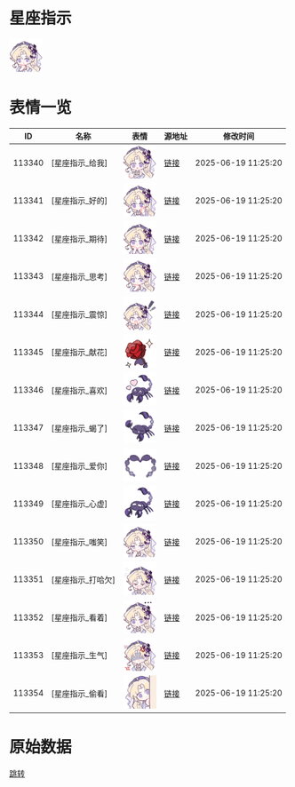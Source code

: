 # 星座指示

<img src="./cover.png" height="60" alt="cover" />

# 表情一览

|ID|名称|表情|源地址|修改时间|
|----|----|----|----|----|
|113340|[星座指示_给我]|<img src="./pic/113340_%5B星座指示_给我%5D.png" height="60" alt="给我"/>|[链接](https://i0.hdslb.com/bfs/garb/ddbe1bcad6a8e940d4e6d7d64afd438f516ee7e7.png)|2025-06-19 11:25:20|
|113341|[星座指示_好的]|<img src="./pic/113341_%5B星座指示_好的%5D.png" height="60" alt="好的"/>|[链接](https://i0.hdslb.com/bfs/garb/46793de52cecdc2509c9c4da3d7216ef7420d670.png)|2025-06-19 11:25:20|
|113342|[星座指示_期待]|<img src="./pic/113342_%5B星座指示_期待%5D.png" height="60" alt="期待"/>|[链接](https://i0.hdslb.com/bfs/garb/df70b80d4a27f08319584c326c3dd6b2d28761ff.png)|2025-06-19 11:25:20|
|113343|[星座指示_思考]|<img src="./pic/113343_%5B星座指示_思考%5D.png" height="60" alt="思考"/>|[链接](https://i0.hdslb.com/bfs/garb/ee2e1408f538902651cbef7d00a2724c1028c46e.png)|2025-06-19 11:25:20|
|113344|[星座指示_震惊]|<img src="./pic/113344_%5B星座指示_震惊%5D.png" height="60" alt="震惊"/>|[链接](https://i0.hdslb.com/bfs/garb/cb7dbf8e73de9274440672d034d645254fd78c1f.png)|2025-06-19 11:25:20|
|113345|[星座指示_献花]|<img src="./pic/113345_%5B星座指示_献花%5D.png" height="60" alt="献花"/>|[链接](https://i0.hdslb.com/bfs/garb/1fd763e275b360a3725be9589cbbc91da5bc22f7.png)|2025-06-19 11:25:20|
|113346|[星座指示_喜欢]|<img src="./pic/113346_%5B星座指示_喜欢%5D.png" height="60" alt="喜欢"/>|[链接](https://i0.hdslb.com/bfs/garb/d97e436baa577c76bdc3a40088a4401fe6c86d15.png)|2025-06-19 11:25:20|
|113347|[星座指示_蝎了]|<img src="./pic/113347_%5B星座指示_蝎了%5D.png" height="60" alt="蝎了"/>|[链接](https://i0.hdslb.com/bfs/garb/a77813d046bc23ddc603e2c174ac309e5c034398.png)|2025-06-19 11:25:20|
|113348|[星座指示_爱你]|<img src="./pic/113348_%5B星座指示_爱你%5D.png" height="60" alt="爱你"/>|[链接](https://i0.hdslb.com/bfs/garb/01554f60ba4530805a4caef672369e15fc9344f1.png)|2025-06-19 11:25:20|
|113349|[星座指示_心虚]|<img src="./pic/113349_%5B星座指示_心虚%5D.png" height="60" alt="心虚"/>|[链接](https://i0.hdslb.com/bfs/garb/10f638aad5a9255e0ceacfe57179bf6a879a07b1.png)|2025-06-19 11:25:20|
|113350|[星座指示_嗤笑]|<img src="./pic/113350_%5B星座指示_嗤笑%5D.png" height="60" alt="嗤笑"/>|[链接](https://i0.hdslb.com/bfs/garb/0fdc4c003f805506ae7235a4f7aa73c4324c6b8f.png)|2025-06-19 11:25:20|
|113351|[星座指示_打哈欠]|<img src="./pic/113351_%5B星座指示_打哈欠%5D.png" height="60" alt="打哈欠"/>|[链接](https://i0.hdslb.com/bfs/garb/66ae87e58eb99b37acc45446ac394b37f3db562e.png)|2025-06-19 11:25:20|
|113352|[星座指示_看着]|<img src="./pic/113352_%5B星座指示_看着%5D.png" height="60" alt="看着"/>|[链接](https://i0.hdslb.com/bfs/garb/2ce299534ed8487e6ca436d6d54bed4a691ad9a5.png)|2025-06-19 11:25:20|
|113353|[星座指示_生气]|<img src="./pic/113353_%5B星座指示_生气%5D.png" height="60" alt="生气"/>|[链接](https://i0.hdslb.com/bfs/garb/b0ad2bdb6ad49c4ffb9ce3878ce0afa01a8cb52f.png)|2025-06-19 11:25:20|
|113354|[星座指示_偷看]|<img src="./pic/113354_%5B星座指示_偷看%5D.png" height="60" alt="偷看"/>|[链接](https://i0.hdslb.com/bfs/garb/8d67ead3d7009d18f4bb1d4f1a93b4c8d30b6b17.png)|2025-06-19 11:25:20|

# 原始数据

[跳转](./raw.json)

